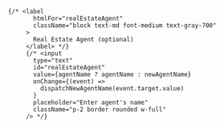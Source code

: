      {/* <label
            htmlFor="realEstateAgent"
            className="block text-md font-medium text-gray-700"
          >
            Real Estate Agent (optional)
          </label> */}
          {/* <input
            type="text"
            id="realEstateAgent"
            value={agentName ? agentName : newAgentName}
            onChange={(event) =>
              dispatchNewAgentName(event.target.value)
            }
            placeholder="Enter agent's name"
            className="p-2 border rounded w-full"
          /> */}